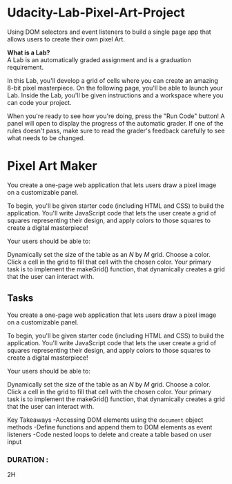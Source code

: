 # Udacity-Lab-Pixel-Art-Project
Using DOM selectors and event listeners to build a single page app that allows users to create their own pixel Art.

<strong>What is a Lab?</strong><br>
A Lab is an automatically graded assignment and is a graduation requirement.

In this Lab, you'll develop a grid of cells where you can create an amazing 8-bit pixel masterpiece. On the following page, you'll be able to launch your Lab. Inside the Lab, you'll be given instructions and a workspace where you can code your project.

When you're ready to see how you're doing, press the "Run Code" button! A panel will open to display the progress of the automatic grader. If one of the rules doesn't pass, make sure to read the grader's feedback carefully to see what needs to be changed.

<h1> Pixel Art Maker </h1>
You create a one-page web application that lets users draw a pixel image on a customizable panel.

To begin, you'll be given starter code (including HTML and CSS) to build the application. You'll write JavaScript code that lets the user create a grid of squares representing their design, and apply colors to those squares to create a digital masterpiece!

Your users should be able to:

Dynamically set the size of the table as an _N_ by _M_ grid.
Choose a color.
Click a cell in the grid to fill that cell with the chosen color.
Your primary task is to implement the makeGrid() function, that dynamically creates a grid that the user can interact with.

<h2> Tasks </h2>
You create a one-page web application that lets users draw a pixel image on a customizable panel.

To begin, you'll be given starter code (including HTML and CSS) to build the application. You'll write JavaScript code that lets the user create a grid of squares representing their design, and apply colors to those squares to create a digital masterpiece!

Your users should be able to:

Dynamically set the size of the table as an _N_ by _M_ grid.
Choose a color.
Click a cell in the grid to fill that cell with the chosen color.
Your primary task is to implement the makeGrid() function, that dynamically creates a grid that the user can interact with.

Key Takeaways
-Accessing DOM elements using the `document` object methods
-Define functions and append them to DOM elements as event listeners
-Code nested loops to delete and create a table based on user input
<h3> DURATION : </h3> 2H
